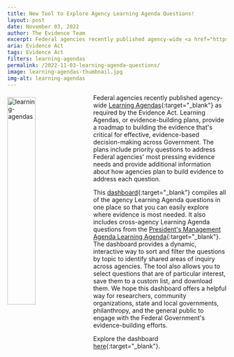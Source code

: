 ```yaml
---
title: New Tool to Explore Agency Learning Agenda Questions!
layout: post
date: November 03, 2022
author: The Evidence Team
excerpt: Federal agencies recently published agency-wide <a href="https://www.evaluation.gov/evidence-plans/learning-agenda/" target="_blank">Learning Agendas</a> as required by the Evidence Act. Learning Agendas, or evidence-building plans, provide a roadmap to building the evidence that's critical for effective, evidence-based decision-making across Government.
aria: Evidence Act
tags: Evidence Act
filters: learning-agendas
permalink: /2022-11-03-learning-agenda-questions/
image: learning-agendas-thumbnail.jpg
img-alt: learning-agendas
---
```


<img src="{{site.baseurl}}/assets/images/blog/learning-agendas-thumbnail.jpg" alt="learning-agendas" style="float:left; width:36%; height:35%; margin-right:1rem; margin-top:0.4rem">

Federal agencies recently published agency-wide [Learning Agendas](https://www.evaluation.gov/evidence-plans/learning-agenda/){:target="_blank"} as required by the Evidence Act. Learning Agendas, or evidence-building plans, provide a roadmap to building the evidence that's critical for effective, evidence-based decision-making across Government. The plans include priority questions to address Federal agencies' most pressing evidence needs and provide additional information about how agencies plan to build evidence to address each question.

This [dashboard](https://www.evaluation.gov/learning-agenda-questions-dashboard/){:target="_blank"} compiles all of the agency Learning Agenda questions in one place so that you can easily explore where evidence is most needed. It also includes cross-agency Learning Agenda questions from the [President's Management Agenda Learning Agenda](https://www.performance.gov/pma/learning-agenda/){:target="_blank"}. The dashboard provides a dynamic, interactive way to sort and filter the questions by topic to identify shared areas of inquiry across agencies. The tool also allows you to select questions that are of particular interest, save them to a custom list, and download them.  We hope this dashboard offers a helpful way for researchers, community organizations, state and local governments, philanthropy, and the general public to engage with the Federal Government's evidence-building efforts. 

Explore the dashboard [here](https://www.evaluation.gov/learning-agenda-questions-dashboard/){:target="_blank"}.